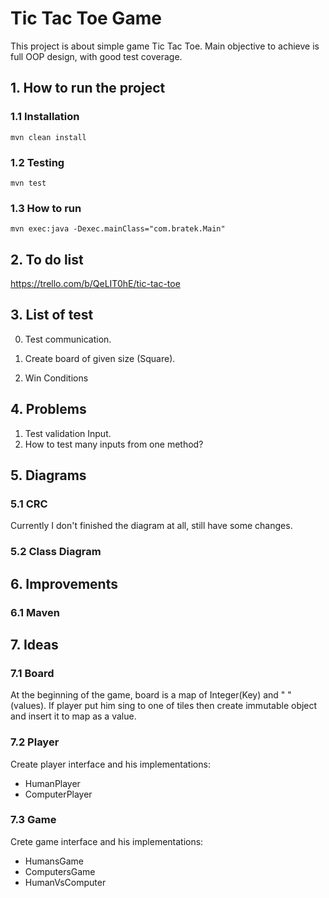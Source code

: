 # Tic Tac Toe Game 
This project is about simple game Tic Tac Toe. Main objective to achieve is full OOP design,
with good test coverage.
## 1. How to run the project
### 1.1 Installation

``mvn clean install``
### 1.2 Testing
``mvn test``
### 1.3 How to run
``mvn exec:java -Dexec.mainClass="com.bratek.Main"``
## 2. To do list
 
https://trello.com/b/QeLIT0hE/tic-tac-toe
## 3. List of test
0. Test communication.
1. Create board of given size (Square). 
 
2. Win Conditions 
## 4. Problems
1. Test validation Input. 
2. How to test many inputs from one method?

## 5. Diagrams
### 5.1 CRC
Currently I don't finished the diagram at all, still have some changes.
### 5.2 Class Diagram
## 6. Improvements
### 6.1 Maven 
## 7. Ideas
### 7.1 Board 
 At the beginning of the game, board is a map of Integer(Key) and " " (values).
 If player put him sing to one of tiles then create immutable object and insert it to 
 map as a value.
 
 ### 7.2 Player
   Create player interface and his implementations:
   + HumanPlayer
   + ComputerPlayer
 ### 7.3 Game
 Crete game interface and his implementations:
 + HumansGame
 + ComputersGame
 + HumanVsComputer


